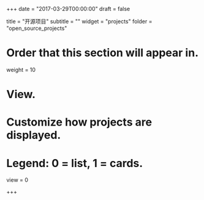 +++
date = "2017-03-29T00:00:00"
draft = false

title = "开源项目"
subtitle = ""
widget = "projects"
folder = "open_source_projects"

# Order that this section will appear in.
weight = 10

# View.
# Customize how projects are displayed.
# Legend: 0 = list, 1 = cards.
view = 0

+++
